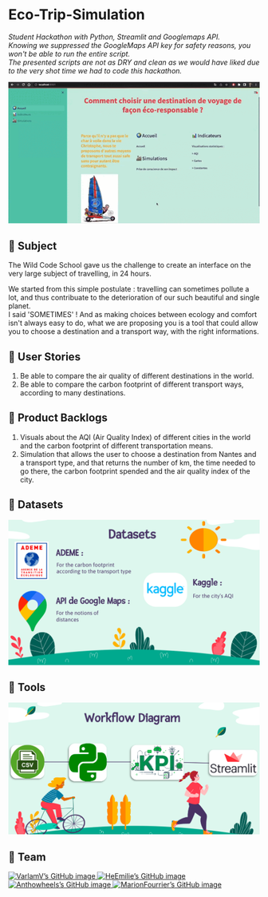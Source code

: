 # Eco-Trip-Simulation
*Student Hackathon with Python, Streamlit and Googlemaps API.*  
*Knowing we suppressed the GoogleMaps API key for safety reasons, you won't be able to run the entire script.*  
*The presented scripts are not as DRY and clean as we would have liked due to the very shot time we had to code this hackathon.*

![](Pictures/Hackathon1_Streamlit_EcoTrip.gif)

## :beginner: Subject

The Wild Code School gave us the challenge to create an interface on the very large subject of travelling, in 24 hours. 

We started from this simple postulate : travelling can sometimes pollute a lot, and thus contribuate to the deterioration of our such beautiful and single planet.  
I said 'SOMETIMES' ! And as making choices between ecology and comfort isn't always easy to do, what we are proposing you is a tool that could allow you to choose a destination and a transport way, with the right informations. 


## :notebook_with_decorative_cover: User Stories

1) Be able to compare the air quality of different destinations in the world. 
2) Be able to compare the carbon footprint of different transport ways, according to many destinations. 


## :dart: Product Backlogs

1) Visuals about the AQI (Air Quality Index) of different cities in the world and the carbon footprint of different transportation means.
2) Simulation that allows the user to choose a destination from Nantes and a transport type, and that returns the number of km, the time needed to go there, the carbon footprint spended and the air quality index of the city. 


## :file_folder: Datasets

![](Pictures/Datasets.png)


## :wrench: Tools

![](Pictures/WorkflowDiagram.png)


## :handshake: Team

<a href="https://github.com/VarlamV" target="_blank" rel="noopener noreferrer"><img src="https://crd.so/i/VarlamV?dark&removeLink" alt="VarlamV’s GitHub image" width="400" height="208.5" />
<a href="https://github.com/HeEmilie" target="_blank" rel="noopener noreferrer"><img src="https://crd.so/i/HeEmilie?dark" alt="HeEmilie’s GitHub image" width="400" height="208.5" />
<a href="https://github.com/Anthowheels" target="_blank" rel="noopener noreferrer"><img src="https://crd.so/i/Anthowheels?dark" alt="Anthowheels’s GitHub image" width="400" height="208.5" />
<a href="https://github.com/MarionFourrier" target="_blank" rel="noopener noreferrer"><img src="https://crd.so/i/MarionFourrier?dark" alt="MarionFourrier’s GitHub image" width="400" height="208.5" />
